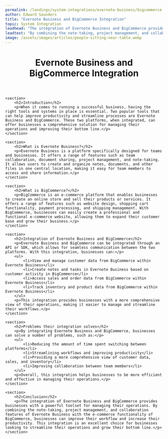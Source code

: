 ```yaml
---
permalink: /landings/system-integrations/evernote-business/bigcommerce
author: Edward Saunders
title: "Evernote Business and BigCommerce Integration"
topic: System Integration
leadhead: "The integration of Evernote Business and BigCommerce provides businesses with a powerful toolset for managing their operations"
leadtext: "By combining the note-taking, project management, and collaboration features of Evernote Business with the e-commerce functionality of BigCommerce, businesses can improve their workflow and increase their productivity. This integration is an excellent choice for businesses looking to streamline their operations and grow their bottom line."
image: /assets/images/articles/people-sitting-near-table.webp
---
```

<div class="arttext">
	<header>
		<h1>Evernote Business and BigCommerce Integration</h1>
	</header>

	<section>
		<h2>Introduction</h2>
		<p>When it comes to running a successful business, having the right tools and systems in place is essential. Two popular tools that can help improve productivity and streamline processes are Evernote Business and BigCommerce. These two platforms, when integrated, can offer businesses a comprehensive solution for managing their operations and improving their bottom line.</p>
	</section>

	<section>
		<h2>What is Evernote Business?</h2>
		<p>Evernote Business is a platform specifically designed for teams and businesses. It offers a range of features such as team collaboration, document sharing, project management, and note-taking. It allows users to create and organize notes, documents, and other files in one central location, making it easy for team members to access and share information.</p>
	</section>

	<section>
		<h2>What is BigCommerce?</h2>
		<p>BigCommerce is an e-commerce platform that enables businesses to create an online store and sell their products or services. It offers a range of features such as website design, shopping cart functionality, payment processing, and shipping management. With BigCommerce, businesses can easily create a professional and functional e-commerce website, allowing them to expand their customer base and grow their business.</p>
	</section>

	<section>
		<h2>Integration of Evernote Business and BigCommerce</h2>
		<p>Evernote Business and BigCommerce can be integrated through an API or SDK, which allows for seamless communication between the two platforms. With this integration, businesses can:</p>
		<ul>
			<li>View and manage customer data from BigCommerce within Evernote Business</li>
			<li>Create notes and tasks in Evernote Business based on customer activity in BigCommerce</li>
			<li>Access sales and order data from BigCommerce within Evernote Business</li>
			<li>Track inventory and product data from BigCommerce within Evernote Business</li>
		</ul>
		<p>This integration provides businesses with a more comprehensive view of their operations, making it easier to manage and streamline their workflows.</p>
	</section>

	<section>
		<h2>Problems their integration solves</h2>
		<p>By integrating Evernote Business and BigCommerce, businesses can solve a number of problems, such as:</p>
		<ul>
			<li>Reducing the amount of time spent switching between platforms</li>
			<li>Streamlining workflows and improving productivity</li>
			<li>Providing a more comprehensive view of customer data, sales, and inventory</li>
			<li>Improving collaboration between team members</li>
		</ul>
		<p>Overall, this integration helps businesses to be more efficient and effective in managing their operations.</p>
	</section>

	<section>
		<h2>Conclusion</h2>
		<p>The integration of Evernote Business and BigCommerce provides businesses with a powerful toolset for managing their operations. By combining the note-taking, project management, and collaboration features of Evernote Business with the e-commerce functionality of BigCommerce, businesses can improve their workflow and increase their productivity. This integration is an excellent choice for businesses looking to streamline their operations and grow their bottom line.</p>
	</section>

</div>